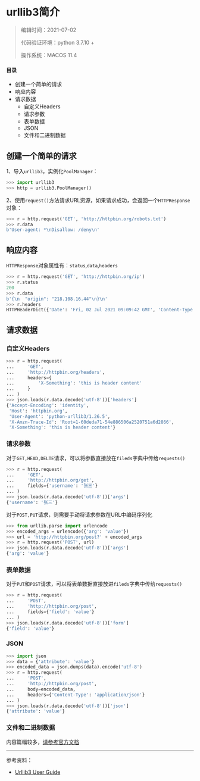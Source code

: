 # urllib3简介

> 编辑时间：2021-07-02
>
> 代码验证环境：python 3.7.10 + 
>
> 操作系统：MACOS 11.4

#### 目录

* 创建一个简单的请求 
* 响应内容
* 请求数据
  * 自定义Headers 
  * 请求参数
  * 表单数据
  * JSON
  * 文件和二进制数据



## 创建一个简单的请求 

1、导入`urllib3`，实例化`PoolManager`：

```python
>>> import urllib3
>>> http = urllib3.PoolManager()
```

2、使用`request()`方法请求URL资源，如果请求成功，会返回一个`HTTPResponse`对象：

```python
>>> r = http.request('GET', 'http://httpbin.org/robots.txt')
>>> r.data
b'User-agent: *\nDisallow: /deny\n'
```



## 响应内容

`HTTPResponse`对象属性有：`status`,`data`,`headers`

```python
>>> r = http.request('GET', 'http://httpbin.org/ip')
>>> r.status
200
>>> r.data
b'{\n  "origin": "218.108.16.44"\n}\n'
>>> r.headers
HTTPHeaderDict({'Date': 'Fri, 02 Jul 2021 09:09:42 GMT', 'Content-Type': 'application/json', 'Content-Length': '32', 'Connection': 'keep-alive', 'Server': 'gunicorn/19.9.0', 'Access-Control-Allow-Origin': '*', 'Access-Control-Allow-Credentials': 'true'})

```



## 请求数据

### 自定义Headers 

```python
>>> r = http.request(
...     'GET',
...     'http://httpbin.org/headers',
...     headers={
...         'X-Something': 'this is header content'
...     }
... )
>>> json.loads(r.data.decode('utf-8'))['headers']
{'Accept-Encoding': 'identity',
 'Host': 'httpbin.org',
 'User-Agent': 'python-urllib3/1.26.5',
 'X-Amzn-Trace-Id': 'Root=1-60deda71-54e886506a2520751a6d2866',
 'X-Something': 'this is header content'}
```

### 请求参数

对于`GET,HEAD,DELTE`请求，可以将参数直接放在`fileds`字典中传给`requests()`

```python
>>> r = http.request(
...     'GET',
...     'http://httpbin.org/get',
...     fields={'username': '张三'}
... )
>>> json.loads(r.data.decode('utf-8'))['args']
{'username': '张三'}
```

对于`POST,PUT`请求，则需要手动将请求参数在URL中编码序列化

```python
>>> from urllib.parse import urlencode
>>> encoded_args = urlencode({'arg': 'value'})
>>> url = 'http://httpbin.org/post?' + encoded_args
>>> r = http.request('POST', url)
>>> json.loads(r.data.decode('utf-8'))['args']
{'arg': 'value'}
```

### 表单数据

对于`PUT`和`POST`请求，可以将表单数据直接放进`fileds`字典中传给`requests()`

```python
>>> r = http.request(
...     'POST',
...     'http://httpbin.org/post',
...     fields={'field': 'value'}
... )
>>> json.loads(r.data.decode('utf-8'))['form']
{'field': 'value'}
```

### JSON

```python
>>> import json
>>> data = {'attribute': 'value'}
>>> encoded_data = json.dumps(data).encode('utf-8')
>>> r = http.request(
...     'POST',
...     'http://httpbin.org/post',
...     body=encoded_data,
...     headers={'Content-Type': 'application/json'}
... )
>>> json.loads(r.data.decode('utf-8'))['json']
{'attribute': 'value'}
```

### 文件和二进制数据

内容篇幅较多，[请参考官方文档](https://urllib3.readthedocs.io/en/stable/user-guide.html#files-binary-data)





------

参考资料：

* [Urllib3 User Guide](https://urllib3.readthedocs.io/en/stable/user-guide.html)

